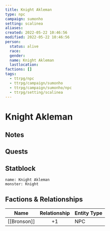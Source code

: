 ```yaml
---
title: Knight Akleman
type: npc
campaign: sumonho
setting: scalinea
aliases: 
created: 2022-05-22 10:46:56
modified: 2022-05-22 10:46:56
person:
  status: alive
  race: 
  gender: 
  name: Knight Akleman
  lastlocation: 
factions: []
tags:
  - ttrpg/npc
  - ttrpg/campaign/sumonho
  - ttrpg/campaign/sumonho/npc
  - ttrpg/setting/scalinea
---
```


# Knight Akleman

## Notes


## Quests


## Statblock

```statblock
name: Knight Akleman
monster: Knight
```


## Factions & Relationships
| Name        | Relationship | Entity Type |
| ----------- |:------------:| ----------- |
| [[Bronson]] |      +1      | NPC            |



